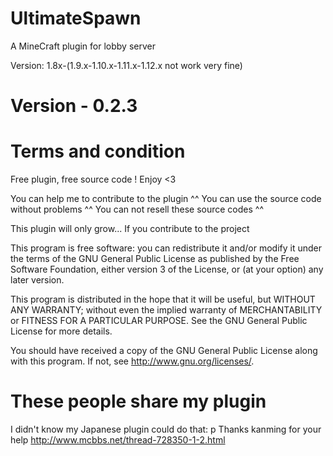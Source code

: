 # UltimateSpawn
A MineCraft plugin for lobby server

Version: 1.8x-(1.9.x-1.10.x-1.11.x-1.12.x  not work very fine)

# Version - 0.2.3

# Terms and condition

Free plugin, free source code ! Enjoy <3

You can help me to contribute to the plugin ^^
You can use the source code without problems ^^
You can not resell these source codes ^^

This plugin will only grow... If you contribute to the project

This program is free software: you can redistribute it and/or modify
it under the terms of the GNU General Public License as published by
the Free Software Foundation, either version 3 of the License, or
(at your option) any later version.

This program is distributed in the hope that it will be useful,
but WITHOUT ANY WARRANTY; without even the implied warranty of
MERCHANTABILITY or FITNESS FOR A PARTICULAR PURPOSE. See the
GNU General Public License for more details.

You should have received a copy of the GNU General Public License
along with this program. If not, see <http://www.gnu.org/licenses/>.

# These people share my plugin

I didn't know my Japanese plugin could do that: p
Thanks kanming for your help
http://www.mcbbs.net/thread-728350-1-2.html
